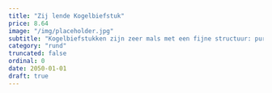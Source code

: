 ```yaml
---
title: "Zij lende Kogelbiefstuk"
price: 8.64
image: "/img/placeholder.jpg"
subtitle: "Kogelbiefstukken zijn zeer mals met een fijne structuur: pure verwennerij voor vleesliefhebbers. Rood/ medium bereiding geeft een meer mals en sappiger smaakbeleving. Een feestje met champignons en rode wijn."
category: "rund"
truncated: false
ordinal: 0
date: 2050-01-01
draft: true
---
```

